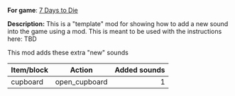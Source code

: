 **For game**: [7 Days to Die](https://7daystodie.com)

**Description:**
This is a "template" mod for showing how to add a new sound into the game using a mod.
This is meant to be used with the instructions here: TBD

This mod adds these extra "new" sounds

| Item/block          | Action             | Added sounds  |
|:------------------- |:------------------:| -------------:|
| cupboard            | open_cupboard      | 1             |
